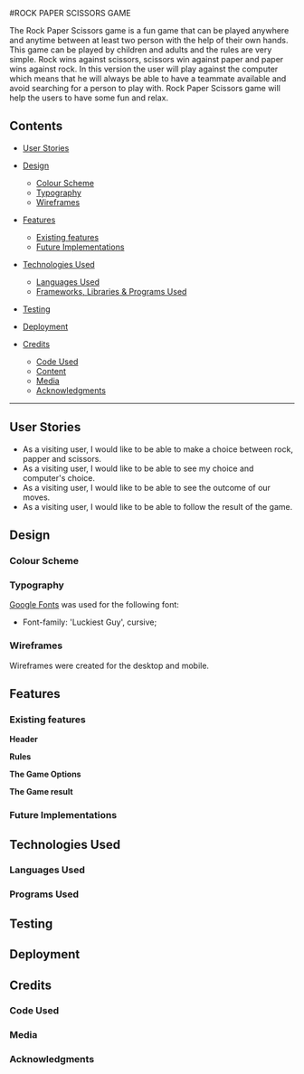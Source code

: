 #ROCK PAPER SCISSORS GAME

The Rock Paper Scissors game is a fun game that can be played anywhere and anytime between at least two person with the help of their own hands. This game can be played by children and adults and the rules are very simple. Rock wins against scissors, scissors win against paper and paper wins against rock. In this version the user will play against the computer which means that he will always be able to have a teammate available and avoid searching for a person to play with. Rock Paper Scissors game will help the users to have some fun and relax.


## Contents

* [User Stories](#User-Stories)

* [Design](#Design)
  * [Colour Scheme](#Colour-Scheme)
  * [Typography](#Typography)  
  * [Wireframes](#Wireframes)

* [Features](#Features)
  * [Existing features](#existing-features)
  * [Future Implementations](#futute-implementations)
  
* [Technologies Used](#Technologies-Used)
  * [Languages Used](#Languages-Used)
  * [Frameworks, Libraries & Programs Used](#Frameworks,-Libraries-&-Programs-Used) 

* [Testing](#Testing)
      
 * [Deployment](#Deployment)

* [Credits](#Credits)
  * [Code Used](#Code-Used)
  * [Content](#Content)
  * [Media](#Media)
  * [Acknowledgments](#Acknowledgements)

---
## User Stories

* As a visiting user, I would like to be able to make a choice between rock, papper and scissors.
* As a visiting user, I would like to be able to see my choice and computer's choice.
* As a visiting user, I would like to be able to see the outcome of our moves.
* As a visiting user, I would like to be able to follow the result of the game.

## Design
### Colour Scheme
### Typography

[Google Fonts](https://fonts.google.com/) was used for the following font: 

 * Font-family: 'Luckiest Guy', cursive;

 ### Wireframes

 Wireframes were created for the desktop and mobile.

 ## Features
### Existing features

**Header**

**Rules**

**The Game Options**

**The Game result**

### Future Implementations

## Technologies Used
### Languages Used
### Programs Used

## Testing

## Deployment

## Credits
### Code Used
###  Media
###  Acknowledgments
